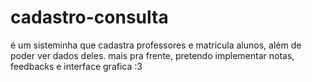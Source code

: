# cadastro-consulta

é um sisteminha que cadastra professores e matricula alunos, além de poder ver dados deles.
mais pra frente, pretendo implementar notas, feedbacks e interface grafica :3